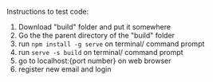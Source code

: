Instructions to test code:
  1. Download "build" folder and put it somewhere
  2. Go the the parent directory of the "build" folder
  3. run `npm install -g serve` on terminal/ command prompt
  4. run `serve -s build` on terminal/ command prompt
  5. go to localhost:{port number} on web browser
  6. register new email and login

